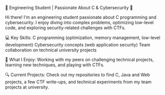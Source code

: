 🎯 Engineering Student | Passionate About C & Cybersecurity 🔐

Hi there! I'm an engineering student passionate about C programming and cybersecurity. I enjoy diving into complex problems, optimizing low-level code, and exploring security-related challenges with CTFs.

💻 Key Skills:
C programming (optimization, memory management, low-level development)
Cybersecurity concepts (web application security)
Team collaboration on technical university projects

🚀 What I Enjoy:
Working with my peers on challenging technical projects, learning new techniques, and playing with CTFs.

🔍 Current Projects:
Check out my repositories to find C, Java and Web projects, a few CTF write-ups, and technical experiments from my team projects at university.
